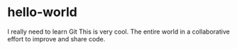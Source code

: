 # hello-world
I really need to learn Git
This is very cool. The entire world in a collaborative effort to improve and share code.
